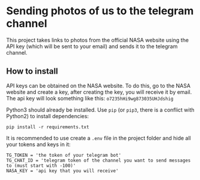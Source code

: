 # Sending photos of us to the telegram channel
This project takes links to photos from the official NASA website using the API key (which will be sent to your email) and sends it to the telegram channel.
## How to install
API keys can be obtained on the NASA website. To do this, go to the NASA website and create a key, after creating the key, you will receive it by email. The api key will look something like this: `o7235hHi9wg873035UHJdshig`

Python3 should already be installed. Use `pip` (or `pip3`, there is a conflict with Python2) to install dependencies:
```
pip install -r requirements.txt
```

It is recommended to use
create a `.env` file in the project folder and hide all your tokens and keys in it:
```
TG_TOKEN = 'the token of your telegram bot'
TG_CHAT_ID = 'telegram token of the channel you want to send messages to (must start with -100)'
NASA_KEY = 'api key that you will receive'
```
